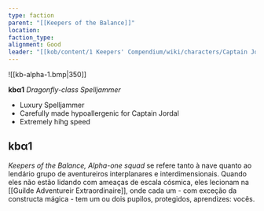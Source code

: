 ```yaml
---
type: faction
parent: "[[Keepers of the Balance]]"
location: 
faction_type: 
alignment: Good
leader: "[[kob/content/1 Keepers' Compendium/wiki/characters/Captain Jordal Brambletopple|Jordal]]"
---
```

 ![[kb-alpha-1.bmp|350]] 

**kbα1**
*Dragonfly-class Spelljammer*
- Luxury Spelljammer
- Carefully made hypoallergenic for Captain Jordal
- Extremely hihg speed


## kbα1
*Keepers of the Balance, Alpha-one squad* se refere tanto à nave quanto ao lendário grupo de aventureiros interplanares e interdimensionais. Quando eles não estão lidando com ameaças de escala cósmica, eles lecionam na [[Guilde Adventureir Extraordinaire]], onde cada um - com exceção da constructa mágica - tem um ou dois pupilos, protegidos, aprendizes: vocês. 
